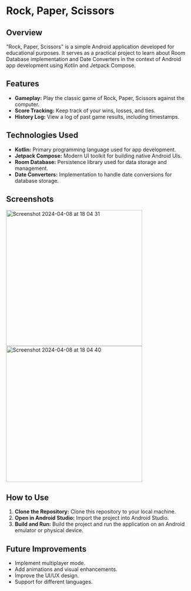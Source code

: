 # Rock, Paper, Scissors

## Overview
"Rock, Paper, Scissors" is a simple Android application developed for educational purposes. It serves as a practical project to learn about Room Database implementation and Date Converters in the context of Android app development using Kotlin and Jetpack Compose.

## Features
- **Gameplay:** Play the classic game of Rock, Paper, Scissors against the computer.
- **Score Tracking:** Keep track of your wins, losses, and ties.
- **History Log:** View a log of past game results, including timestamps.

## Technologies Used
- **Kotlin:** Primary programming language used for app development.
- **Jetpack Compose:** Modern UI toolkit for building native Android UIs.
- **Room Database:** Persistence library used for data storage and management.
- **Date Converters:** Implementation to handle date conversions for database storage.

## Screenshots
<img width="370" alt="Screenshot 2024-04-08 at 18 04 31" src="https://github.com/vladdikhtia/Rock-Paper-Scissors-Android/assets/103335282/1e15df9d-4348-4d3d-a565-10ac1d80350a">
<img width="370" alt="Screenshot 2024-04-08 at 18 04 40" src="https://github.com/vladdikhtia/Rock-Paper-Scissors-Android/assets/103335282/303f7da2-4947-4d42-a005-3f260376f503">



## How to Use
1. **Clone the Repository:** Clone this repository to your local machine.
2. **Open in Android Studio:** Import the project into Android Studio.
3. **Build and Run:** Build the project and run the application on an Android emulator or physical device.

## Future Improvements
- Implement multiplayer mode.
- Add animations and visual enhancements.
- Improve the UI/UX design.
- Support for different languages.
